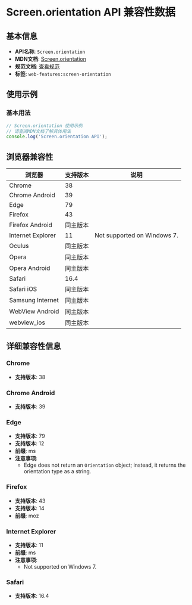 # Screen.orientation API 兼容性数据

## 基本信息

- **API名称**: `Screen.orientation`
- **MDN文档**: [Screen.orientation](https://developer.mozilla.org/docs/Web/API/Screen/orientation)
- **规范文档**: [查看规范](https://w3c.github.io/screen-orientation/#dom-screen-orientation)
- **标签**: `web-features:screen-orientation`

## 使用示例

### 基本用法

```javascript
// Screen.orientation 使用示例
// 请查阅MDN文档了解具体用法
console.log('Screen.orientation API');
```

## 浏览器兼容性

| 浏览器 | 支持版本 | 说明 |
|--------|----------|------|
| Chrome | 38 |  |
| Chrome Android | 39 |  |
| Edge | 79 |  |
| Firefox | 43 |  |
| Firefox Android | 同主版本 |  |
| Internet Explorer | 11 | Not supported on Windows 7. |
| Oculus | 同主版本 |  |
| Opera | 同主版本 |  |
| Opera Android | 同主版本 |  |
| Safari | 16.4 |  |
| Safari iOS | 同主版本 |  |
| Samsung Internet | 同主版本 |  |
| WebView Android | 同主版本 |  |
| webview_ios | 同主版本 |  |

## 详细兼容性信息

### Chrome

- **支持版本**: 38

### Chrome Android

- **支持版本**: 39

### Edge

- **支持版本**: 79
- **支持版本**: 12
- **前缀**: ms
- **注意事项**:
  - Edge does not return an `Orientation` object; instead, it returns the orientation type as a string.

### Firefox

- **支持版本**: 43
- **支持版本**: 14
- **前缀**: moz

### Internet Explorer

- **支持版本**: 11
- **前缀**: ms
- **注意事项**:
  - Not supported on Windows 7.

### Safari

- **支持版本**: 16.4

